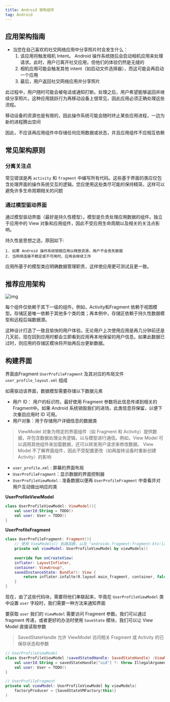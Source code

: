 ```yaml
---
title: Android 架构组件
tag: Android
---
```




## 应用架构指南

* 当您在自己喜欢的社交网络应用中分享照片时会发生什么：
  1. 该应用将触发相机 Intent。 Android 操作系统随后会启动相机应用来处理请求。此时，用户已离开社交应用，但他们的体验仍然是无缝的
  2. 相机应用可能会触发其他 intent（如启动文件选择器），而这可能会再启动一个应用
  3. 最后，用户返回社交网络应用并分享照片

此过程中，用户随时可能会被电话或通知打断。处理之后，用户希望能够返回并继续分享照片。这种应用跳跃行为再移动设备上很常见，因此应用必须正确处理这些流程。

移动设备的资源也是有限的，因此操作系统可能会随时终止某些应用进程，一边为新的进程腾出空间

因此，不应该再应用组件中存储任何应用数据或状态，并且应用组件不应相互依赖

## 常见架构原则

### 分离关注点

常见错误是再 `activity` 和 `fragment` 中编写所有代码。这些基于界面的类应仅包含处理界面的操作系统交互的逻辑。您应使用这些类尽可能的保持精简，这样可以避免许多生命周期相关的问题

### 通过模型驱动界面

通过模型驱动界面（最好是持久性模型）。模型是负责处理应用数据的组件。独立于应用中的 View 对象和应用组件，因此不受应用生命周期以及相关的关注点影响。

持久性是思想之选，原因如下:

	1. 如果 Android 操作系统销毁应用以释放资源，用户不会丢失数据
	2. 当网络连接不稳定或不可用时，应用会继续工作

应用所基于的模型类应明确数据管理职责，这样使应用更可测试且更一致。



## 推荐应用架构

![img](https://developer.android.com/topic/libraries/architecture/images/final-architecture.png)

每个组件仅依赖于其下一级的组件。例如，Activity和Fragment 依赖于视图模型。存储区是唯一依赖于其他多个类的类；再本例中，存储区依赖于持久性数据模型和远程后端数据源。

这种设计打造了一致且愉快的用户体验。无论用户上次使用应用是再几分钟前还是几天前，现在回到应用时都会立即看到应用再本地保留的用户信息。如果此数据已过时，则应用的存储区模块将开始再后台更新数据。



## 构建界面

界面由Fragment `UserProfileFragment` 及其对应的布局文件 `user_profile_layout.xml` 组成

如需驱动该界面，数据模型需要存储以下数据元素

* 用户 ID： 用户的标识符。最好使用 Fragment 参数将此信息传递到相关的 Fragment中。如果 Android 系统销毁我们的进场，此类信息将保留，以便下次重启应用时 ID 可用。
* 用户对象：用于存储用户详细信息的数据类

> ViewModel 对象为特定的界面组件（如 Fragment 和 Activity）提供数据，并包含数据处理业务逻辑，以与模型进行通信。例如，View Model 可以调用其他组件来加载数据，还可以转发用户请求来修改数据。 View Model 不了解界面组件，因此不受配置更改（如再旋转设备时重新创建 Activity）的影响

* `user_profile.xml` : 屏幕的界面布局
* `UserProfileFragment`：显示数据的界面控制器
* `UserProfileViewModel` : 准备数据以便再 `UserProfileFragment` 中查看并对用户互动做出响应的类

**UserProfileViewModel**

```kotlin
class UserProfileViewModel: ViewModel(){
	val userId:String = TODO()
    val user: User = TODO()
}
```

**UserProfileFragment**

```kotlin
class UserProfileFragment: Fragment(){
    // 使用 ViewModels() 拓展函数，以及 "androidx.fragment:fragment-ktx:lastest-version" 在 模块下的 build.gradle 
    private val viewModel: UserProfileViewModel by viewModels()
    
    override fun onCreateView(
    inflater: LayoutInflater,
    container: ViewGroup?,
    savedInstanceState: Bundle?): View {
        return inflater.infalte(R.layout.main_fragment, container, false)
    }
}
```

现在，由了这些代码块，需要将他们串联起来，毕竟在 `UserProfileViewModel` 类中设置 `user` 字段时，我们需要一种方法来通知界面

要获取 `user` 我们的 `ViewModel` 需要访问 Fragment 参数。我们可以通过 fragment 传递，或者更好的办法时使用 `SaveState` 模块，我们可以让 View Model 直接读取参数

> SavedStateHandle 允许 ViewModel 访问相关 Fragment 或 Activity 的已保存状态和参数

```kotlin
// UserProfileViewModel
class UserProfileViewModel (savedStatedHandle: SavedStateHandle) :ViewModel(){
    val userId:String = savedStateHandle["uid"] ?: throw IllegalArgumentException("missing user id")
    val user: User = TODO()
}

// UserProfileFragment
private val viewModel: UserProfileViewModel by viewModels(
    factoryProducer = {SavedStateVMFactory(this)}
)
```



